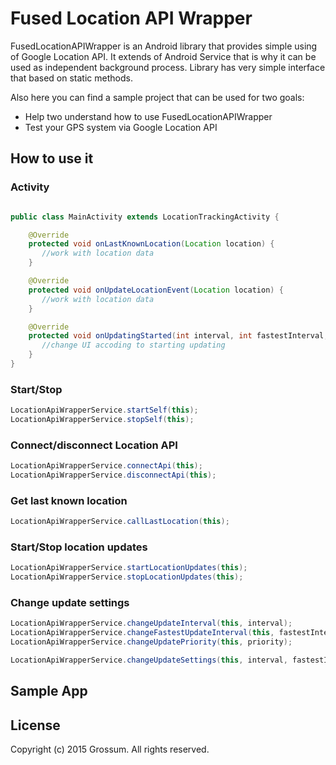# Fused Location API Wrapper
FusedLocationAPIWrapper is an Android library that provides simple using of Google Location API. It extends of Android Service that is why it can be used as independent background process. 
Library has very simple interface that based on static methods.

Also here you can find a sample project that can be used for two goals:
- Help two understand how to use FusedLocationAPIWrapper
- Test your GPS system via Google Location API

How to use it
---------------

### Activity

```java

public class MainActivity extends LocationTrackingActivity {

    @Override
    protected void onLastKnownLocation(Location location) {
       //work with location data
    }

    @Override
    protected void onUpdateLocationEvent(Location location) {
       //work with location data
    }

    @Override
    protected void onUpdatingStarted(int interval, int fastestInterval, String priority) {
       //change UI accoding to starting updating
    }
}
```
### Start/Stop

```java
LocationApiWrapperService.startSelf(this);
LocationApiWrapperService.stopSelf(this);
```
### Connect/disconnect Location API
```java
LocationApiWrapperService.connectApi(this);
LocationApiWrapperService.disconnectApi(this);
```
### Get last known location

```java
LocationApiWrapperService.callLastLocation(this);
```
### Start/Stop location updates

```java
LocationApiWrapperService.startLocationUpdates(this);
LocationApiWrapperService.stopLocationUpdates(this);
```
### Change update settings

```java
LocationApiWrapperService.changeUpdateInterval(this, interval);
LocationApiWrapperService.changeFastestUpdateInterval(this, fastestInterval);
LocationApiWrapperService.changeUpdatePriority(this, priority);

LocationApiWrapperService.changeUpdateSettings(this, interval, fastestInterval, priority);
```

Sample App
---------------

License
-------
Copyright (c) 2015 Grossum. All rights reserved.

